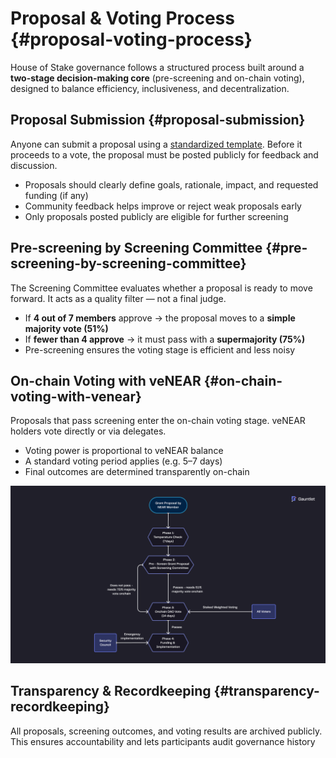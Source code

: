 # Proposal & Voting Process {#proposal-voting-process}

House of Stake governance follows a structured process built around a **two-stage decision-making core** (pre-screening and on-chain voting), designed to balance efficiency, inclusiveness, and decentralization.

## Proposal Submission {#proposal-submission}

Anyone can submit a proposal using a [standardized template](https://www.notion.so/gauntlet/Near-House-of-Stake-Proposal-Process-Draft-239a664a132f8072b07edc7755380a27).
Before it proceeds to a vote, the proposal must be posted publicly for feedback and discussion.

- Proposals should clearly define goals, rationale, impact, and requested funding (if any)
- Community feedback helps improve or reject weak proposals early
- Only proposals posted publicly are eligible for further screening

## Pre-screening by Screening Committee {#pre-screening-by-screening-committee}

The Screening Committee evaluates whether a proposal is ready to move forward.
It acts as a quality filter — not a final judge.

- If **4 out of 7 members** approve → the proposal moves to a **simple majority vote (51%)**
- If **fewer than 4 approve** → it must pass with a **supermajority (75%)**
- Pre-screening ensures the voting stage is efficient and less noisy

## On-chain Voting with veNEAR {#on-chain-voting-with-venear}

Proposals that pass screening enter the on-chain voting stage.
veNEAR holders vote directly or via delegates.

- Voting power is proportional to veNEAR balance
- A standard voting period applies (e.g. 5–7 days)
- Final outcomes are determined transparently on-chain

![Proposal Flow](assets/proposal-flow.png)

## Transparency & Recordkeeping {#transparency-recordkeeping}

All proposals, screening outcomes, and voting results are archived publicly.
This ensures accountability and lets participants audit governance history
